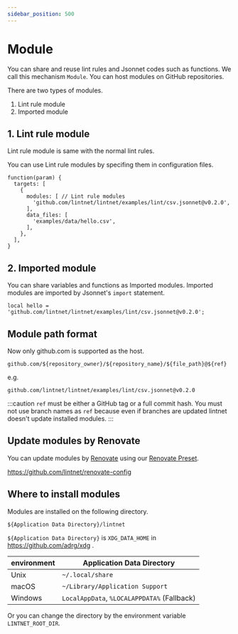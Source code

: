 ```yaml
---
sidebar_position: 500
---
```


# Module

You can share and reuse lint rules and Jsonnet codes such as functions.
We call this mechanism `Module`.
You can host modules on GitHub repositories.

There are two types of modules.

1. Lint rule module
1. Imported module

## 1. Lint rule module

Lint rule module is same with the normal lint rules.

You can use Lint rule modules by specifing them in configuration files.

```jsonnet
function(param) {
  targets: [
    {
      modules: [ // Lint rule modules
        'github.com/lintnet/lintnet/examples/lint/csv.jsonnet@v0.2.0',
      ],
      data_files: [
        'examples/data/hello.csv',
      ],
    },
  ],
}
```

## 2. Imported module

You can share variables and functions as Imported modules.
Imported modules are imported by Jsonnet's `import` statement.

```jsonnet
local hello = 'github.com/lintnet/lintnet/examples/lint/csv.jsonnet@v0.2.0';
```

## Module path format

Now only github.com is supported as the host.

```
github.com/${repository_owner}/${repository_name}/${file_path}@${ref}
```

e.g.

```
github.com/lintnet/lintnet/examples/lint/csv.jsonnet@v0.2.0
```

:::caution
`ref` must be either a GitHub tag or a full commit hash.
You must not use branch names as `ref` because even if branches are updated lintnet doesn't update installed modules.
:::

## Update modules by Renovate

You can update modules by [Renovate](https://docs.renovatebot.com/) using our [Renovate Preset](https://docs.renovatebot.com/config-presets/).

https://github.com/lintnet/renovate-config

## Where to install modules

Modules are installed on the following directory.

```
${Application Data Directory}/lintnet
```

`${Application Data Directory}` is `XDG_DATA_HOME` in https://github.com/adrg/xdg .

environment | Application Data Directory
--- | ---
Unix | `~/.local/share`
macOS | `~/Library/Application Support`
Windows | `LocalAppData`, `%LOCALAPPDATA%` (Fallback)

Or you can change the directory by the environment variable `LINTNET_ROOT_DIR`.
